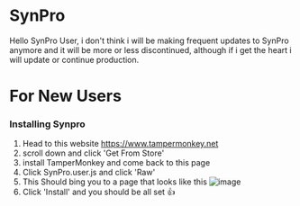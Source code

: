 # SynPro
Hello SynPro User, i don't think i will be making frequent updates to SynPro anymore and it will be more or less discontinued, although if i get the heart i will update or continue production.

# For New Users
### Installing Synpro
  1. Head to this website https://www.tampermonkey.net
  2. scroll down and click 'Get From Store'
  3. install TamperMonkey and come back to this page
  4. Click SynPro.user.js and click 'Raw'
  5. This Should bing you to a page that looks like this ![image](https://github.com/Saighedd/SynPro/assets/140229643/4b92753e-7512-4ef6-989f-efaf75baa5c3)
  6. Click 'Install' and you should be all set 👍

